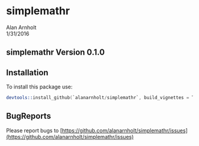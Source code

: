 # simplemathr
Alan Arnholt  
1/31/2016  

## simplemathr Version 0.1.0

## Installation

To install this package use:


```s
devtools::install_github(`alanarnholt/simplemathr`, build_vignettes = TRUE)
```

## BugReports

Please report bugs to [https://github.com/alanarnholt/simplemathr/issues](https://github.com/alanarnholt/simplemathr/issues)

